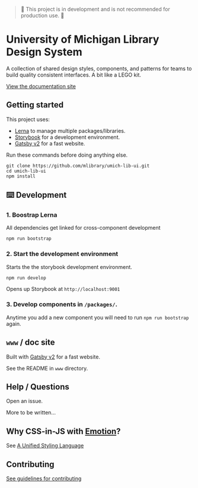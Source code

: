 > 🚧 This project is in development and is not recommended for production use. 🚧

# University of Michigan Library Design System

A collection of shared design styles, components, and patterns for teams to build quality consistent interfaces. A bit like a LEGO kit.

[View the documentation site](https://umich-lib-design-system-pmmhthnypk.now.sh/)

## Getting started

This project uses:
- [Lerna](https://lernajs.io/) to manage multiple packages/libraries.
- [Storybook](https://storybook.js.org/) for a development environment.
- [Gatsby v2](https://www.gatsbyjs.org/) for a fast website.

Run these commands before doing anything else.
```
git clone https://github.com/mlibrary/umich-lib-ui.git
cd umich-lib-ui
npm install
```

## ⌨️ Development

### 1. Boostrap Lerna

All dependencies get linked for cross-component development
```sh
npm run bootstrap
```

### 2. Start the development environment

Starts the the storybook development environment. 
```sh
npm run develop
```
Opens up Storybook at `http://localhost:9001`

### 3. Develop components in `/packages/`.

Anytime you add a new component you will need to run `npm run bootstrap` again.

## `www` / doc site

Built with [Gatsby v2](https://www.gatsbyjs.org/) for a fast website.

See the README in `www` directory.

## Help / Questions

Open an issue.

More to be written...

## Why CSS-in-JS with [Emotion](https://emotion.sh/)?

See [A Unified Styling Language](https://medium.com/seek-blog/a-unified-styling-language-d0c208de2660)

## Contributing

[See guidelines for contributing](https://github.com/mlibrary/umich-lib-components-react/blob/master/CONTRIBUTING.md)
